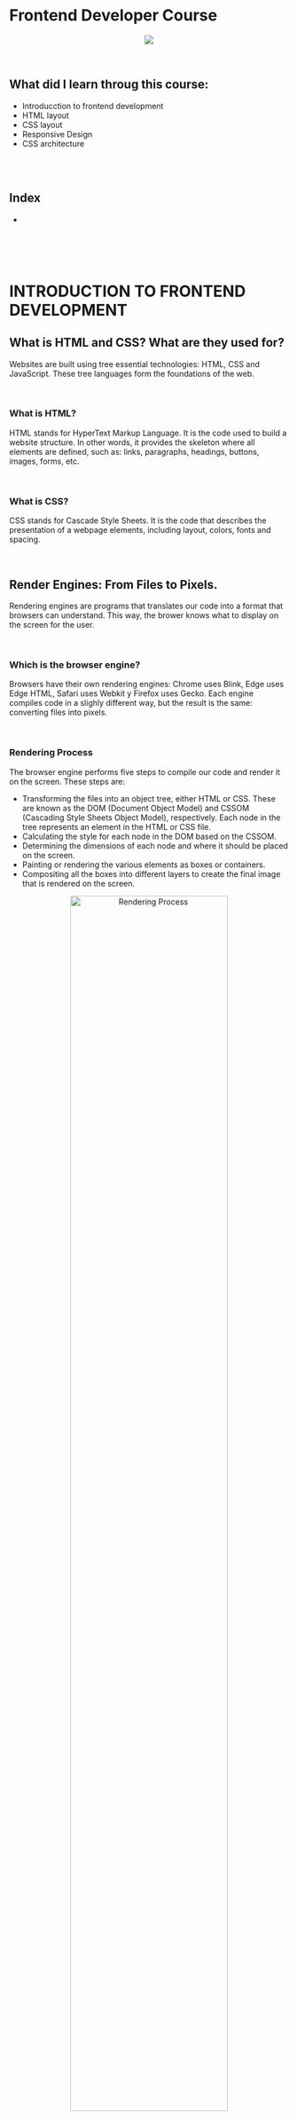 # Frontend Developer Course

<p align="center">
  <img src="https://img.shields.io/badge/Curso%20-Finalizado-brightgreen"/>
</p>

<br>

## What did I learn throug this course:
  - Introducction to frontend development
  - HTML layout
  - CSS layout
  - Responsive Design
  - CSS architecture

<br>
<br>

## Index
  - [](#objetivos)


<br>
<br>
<br>

# INTRODUCTION TO FRONTEND DEVELOPMENT
## What is HTML and CSS? What are they used for?

Websites are built using tree essential technologies: HTML, CSS and JavaScript. These tree languages form the foundations of the web.

<br>

### What is HTML?

HTML stands for HyperText Markup Language. It is the code used to build a website structure. In other words, it provides the skeleton where all elements are defined, such as: links, paragraphs, headings, buttons, images, forms, etc.

<br>

### What is CSS?

CSS stands for Cascade Style Sheets. It is the code that describes the presentation of a webpage elements, including layout, colors, fonts and spacing.

<br>

## Render Engines: From Files to Pixels.

Rendering engines are programs that translates our code into a format that browsers can understand. This way, the brower knows what to display on the screen for the user.

<br>

### Which is the browser engine?

Browsers have their own rendering engines: Chrome uses Blink, Edge uses Edge HTML, Safari uses Webkit y Firefox uses Gecko. Each engine compiles code in a slighly different way, but the result is the same: converting files into pixels.

<br>

### Rendering Process

The browser engine performs five steps to compile our code and render it on the screen. These steps are:

  - Transforming the files into an object tree, either HTML or CSS. These are known as the DOM (Document Object Model) and CSSOM (Cascading Style Sheets Object Model), respectively. Each node in the tree represents an element in the HTML or CSS file.
  - Calculating the style for each node in the DOM based on the CSSOM.
  - Determining the dimensions of each node and where it should be placed on the screen.
  - Painting or rendering the various elements as boxes or containers.
  - Compositing all the boxes into different layers to create the final image that is rendered on the screen.

<p align="center">
  <img src="https://github.com/juancumbeq/platzi-frontend-developer/blob/main/readme_images/rendering-procress.png?raw=true" width= "75%" alt="Rendering Process">
</p>

<br>
<br>
<br>

# HTML LAYOUT
## HTML Document Anatomy and its Elements

Before we start writing HTML code, we should understand the structure of a document and its elements

<br>


### What are HTML elements?

Elements are the individual parts that make up an HTML file. Their structure contains:
  - Tags: There are an HTML element. Tags are divided into opening tags, represented by ```<tag>```, and closing tags, represented by ```</tag>```
  - Content: This is the text or other elements enclosed by the tag. This value is optional in some cases.

<br>

<p align="center">
  <img src="https://github.com/juancumbeq/platzi-frontend-developer/blob/main/readme_images/cheasheet-tags.png?raw=true" width= "99%" alt="Cheatsheet tags">
</p>

<br>

### What are the HTML attributes?

HTML attributes are propeties within the opening tags that control the behavior of the element. Their value is enclosed in quotation marks.

<br>

### What are empty elements?

Empty elements are those that are represented only by an opnening tag. For example, the image tag: ```<img ...>```.

<br>

### What are element nesting?

HTML element nesting involves wrapping several tags within other tags.

Think of each HTML element as a box where you can place other elements or additional boxes. These boxes will vary in size and can be positioned next to one another.

Tags that wrap other tags are called "parent" elements. For example, ```<section>``` is the parent of ```<h1>```, ```<p>```, and ```<ul>```, while ```<ul>``` is the parent of three ``<li>`` tags.

Tags that are contained within other tags are called "child" elements. For example, ``<h1>``, ``<p>``, and ``<ul>`` are children of ``<section>``, while ``<li>`` tags are children of ``<ul>``.

<br>

### Basic structure of an HTML document

The basic structure of an HTML document consists of the following key tags:

  - **Doctype tag**: The ```<!DOCTYPE html>``` tag specifies that the file is handled with HTML5.

  - **html tag**: The ```<html>``` tag defines the root element of an HTML document. All other elements must be contained within this root element. The language of the web page is specified using the **lang** attribute in this tag.

  - **head tag**: The ```<head>``` tag defines meta-information, which is not actual content on the web page. This includes links to CSS and JavaScript files, the title, and the favicon that appears in the browser tab. This is crucial for search engines like Google.

  - **body tag**: The ```<body>``` tag defines the content of the web page. It must be a direct child of ```<html>``` and the parent of all HTML tags except those used for meta-information.

<br>

Example:
```
<!DOCTYPE html>
<html lang="en">

<head>
  <meta charset="UTF-8">
  <title>Desafío HTML</title>
</head>

<body>
    <h1>Anatomía de un documento HTML y sus elementos</h1>
    <p>Soy un párrafo</p>
    <ul>
      <li>Soy un elemento</li>
      <li>Soy otro elemento</li>
      <li>Mi padre es "ul"</li>
    </ul>
</body>

</html>

```

<br>

### HTML comments

HTML comments are used to annotate something that will be ignored during rendering. To add an HTML comment, it is wrapped between ```<!-- and -->```, regardless of the number of lines.

<br>
<br>

## What is semantic HTML?

Semantic HTML means that each element has its own tag that accurately defines its purpose, avoiding the use of overly general tags like ```<div>``` or ```<span>```.

<p align="center">
  <img src="https://github.com/juancumbeq/platzi-frontend-developer/blob/main/readme_images/semantic-schema.png?raw=true" width= "75%" alt="Semantic Schema">
</p>

<br>

### The Problem with the div Tag
The *div* tag defines a generic block of content that lacks semantic value. It's used for design elements like containers.

<br>

### Which Tags Are Semantic?
Semantic tags to define a web page's interface include:

  - ```<header>```: Defines the page's header (not to be confused with ```<head>```).
  - ```<nav>```: Defines a navigation bar with links.
  - ```<section>```: Defines a section of the page.
  - ```<footer>```: Defines a footer for a page or section.
  - ```<article>```: Defines an article, which can have its own header, navigation, section, or footer.
  
Now that you know about semantic tags, try to avoid overusing ```<div>```.

<br>

Example:
```
<!DOCTYPE html>
<html lang="en">

<head>
  <meta charset="UTF-8">
  <title>Desafío HTML</title>
</head>

<body>
  <header>
    Soy el encabezado
  </header>
  <nav>
    <ul>
      <li>Soy un enlace</li>
      <li>Soy un enlace</li>
      <li>Soy un enlace</li>
    </ul>
  </nav>
  <article>
    Soy un artículo
  </article>
  <section>
    Soy una sección
  </section>

  <footer>Soy el pie de página</footer>
</body>

</html>
```


<br>

### Advantages of Using Semantic HTML
The benefits of using semantic HTML include:

  - Helps make your site more accessible
  - Improves your SEO (Search Engine Optimization)
  - Leads to clearer, more readable, and maintainable code
  - Helps search engines (like Google) find your page
  - [Go deep into the advantages here](https://www.espai.es/blog/2018/01/que-es-el-html-semantico/)

<br>
<br>

## Most used HTML tags

Check the links below to see more information about the most used HTML tags:

  - [htmlreference.io](https://htmlreference.io/)
  - [etiquetas html qué debes conocer](https://platzi.com/blog/etiquetas-html-debes-conocer/)

<br>

Example:
```
<!DOCTYPE html>
<html lang="en">
<head>
  <meta charset="UTF-8">
  <meta http-equiv="X-UA-Compatible" content="IE=edge">
  <meta name="viewport" content="width=device-width, initial-scale=1.0">
  <title>Document</title>
</head>
<body>
  <nav>
    <ul>
      <li>about us</li>
      <li>contact us</li>
    </ul>
  </nav>
  <section>
    <div>
      <img src="https://images.pexels.com/photos/1741205/pexels-photo-1741205.jpeg?auto=compress&cs=tinysrgb&h=650&w=940" alt="cat">
    </div>
    <div>
      <h1>Cats</h1>
      <p>Cats are awesome</p>
    </div>
  </section>
  <form action="">
    <label for="name">Name</label>
    <input type="text" id="name">
  </form>
  <a href="https://platzi.com/home">Go to Platzi</a>
</body>
</html>
```


<br>
<br>
<br>

# CSS LAYOUT

<br>
<br>
<br>

# RESPONSIVE DESIGN

<br>
<br>
<br>

# CSS ARCHITECTURE

<br>
<br>
<br>

# NEXT STEPS